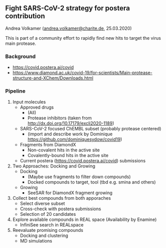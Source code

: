 ## Fight SARS-CoV-2 strategy for postera contribution 
Andrea Volkamer (andrea.volkamer@charite.de, 25.03.2020)

This is part of a community effort to rapidly find new hits to target the virus main protease.

### Background

* https://covid.postera.ai/covid
* https://www.diamond.ac.uk/covid-19/for-scientists/Main-protease-structure-and-XChem/Downloads.html

### Pipeline

1. Input molecules
    * Approved drugs 
        * (All)
        * Protease inhibitors (taken from http://dx.doi.org/10.17179/excli2020-1189)
    * SARS-CoV-2 focused ChEMBL subset (probably protease centered)
        * (import and describe work by Dominique https://github.com/dominiquesydow/covid19)
    * Fragments from DiamondX
        * Non-covalent hits in the active site
        * Covalently-bound hits in the active site
    * Current postera (https://covid.postera.ai/covid) submissions
2. Two Approaches: Docking and Growing
    * Docking
       * (Maybe use fragments to filter down compounds)
       * Docked compounds to target, tool (tbd e.g. smina and others)
    * Growing
      * SeeSAR for DiamondX fragment growing
3. Collect best compounds from both apporaches
    * Select diverse subset
    * Cross-check with postera submissions
    * Selection of 20 candidates
4. Explore available compounds in REAL space (Availability by Enamine)
    * InfiniSee search in REALspace   
5. Reevaluate promising compounds
    * Docking and clustering
    * MD simulations
  
    
